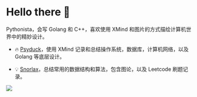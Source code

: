 
# Hello there :wave:


Pythonista，会写 Golang 和 C++，喜欢使用 XMind 和图片的方式描绘计算机世界中的精妙设计。

- :fire: [Psyduck](https://github.com/SmartKeyerror/Psyduck)，使用 XMind 记录和总结操作系统，数据库，计算机网络，以及 Golang 等底层设计。

- :bulb: [Snorlax](https://github.com/SmartKeyerror/Snorlax)，总结常用的数据结构和算法，包含图论，以及 Leetcode 刷题记录。

<img src="https://github-readme-stats.vercel.app/api?username=SmartKeyerror&show_icons=true">
